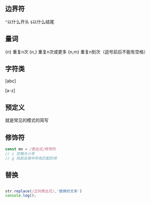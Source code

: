 ## 边界符
`^`以什么开头
`$`以什么结尾
## 量词

{n} 重复n次
{n,} 重复n次或更多
{n,m} 重复n到次（逗号前后不能有空格）

## 字符类

[abc] 

[a-z]

## 预定义
就是常见的模式的简写

## 修饰符

```js
const mo = /表达式/修饰符
// i 忽略大小写
// g 找到全局中所有匹配的项
```

## 替换

```js

str.replace(/正则表达式/,'替换的文本')
console.log();

```